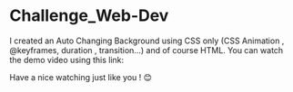 # Challenge_Web-Dev
I created an Auto Changing Background using CSS only (CSS Animation , @keyframes, duration , transition...) and of course HTML.
You can watch the demo video using this link:

Have a nice watching just like you ! 😊
